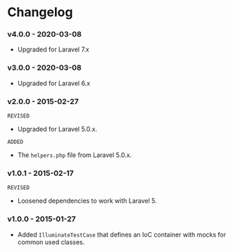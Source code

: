 # Changelog

### v4.0.0 - 2020-03-08

- Upgraded for Laravel 7.x

### v3.0.0 - 2020-03-08

- Upgraded for Laravel 6.x

### v2.0.0 - 2015-02-27

`REVISED`

- Upgraded for Laravel 5.0.x.

`ADDED`

- The `helpers.php` file from Laravel 5.0.x.

### v1.0.1 - 2015-02-17

`REVISED`

- Loosened dependencies to work with Laravel 5.

### v1.0.0 - 2015-01-27

- Added `IlluminateTestCase` that defines an IoC container with mocks for common used classes.
